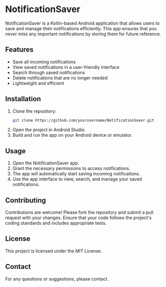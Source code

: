 # NotificationSaver

NotificationSaver is a Kotlin-based Android application that allows users to save and manage their notifications efficiently. This app ensures that you never miss any important notifications by storing them for future reference.

## Features

- Save all incoming notifications
- View saved notifications in a user-friendly interface
- Search through saved notifications
- Delete notifications that are no longer needed
- Lightweight and efficient

## Installation

1. Clone the repository:
    ```sh
    git clone https://github.com/yourusername/NotificationSaver.git
    ```
2. Open the project in Android Studio.
3. Build and run the app on your Android device or emulator.

## Usage

1. Open the NotificationSaver app.
2. Grant the necessary permissions to access notifications.
3. The app will automatically start saving incoming notifications.
4. Use the app interface to view, search, and manage your saved notifications.

## Contributing

Contributions are welcome! Please fork the repository and submit a pull request with your changes. Ensure that your code follows the project's coding standards and includes appropriate tests.

## License

This project is licensed under the MIT License.

## Contact

For any questions or suggestions, please contact .
